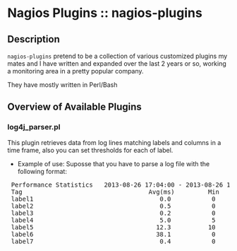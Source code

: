 Nagios Plugins :: nagios-plugins
================================

Description
------------

`nagios-plugins` pretend to be a collection of various customized plugins my mates
and I have written and expanded over the last 2 years or so, working a monitoring
area in a pretty popular company.

They have mostly written in Perl/Bash

Overview of Available Plugins
-----------------------------

### log4j\_parser.pl 
This plugin retrieves data from log lines matching labels and columns in a time frame, also you can set thresholds for each of label.

* Example of use:
Suposse that you have to parse a log file with the following format:

<pre>
 Performance Statistics   2013-08-26 17:04:00 - 2013-08-26 17:05:00
 Tag                                  Avg(ms)         Min         Max     Std Dev       Count
 label1                                  0.0           0           0         0.0           2
 label2                                  0.5           0           1         0.5           2
 label3                                  0.2           0         134         2.9        2588
 label4                                  5.0           5           5         0.0           1
 label5                                 12.3          10          18         2.2          15
 label6                                 38.1           0         996        63.3        1765
 label7                                  0.4           0          24         2.1         192
</pre>
